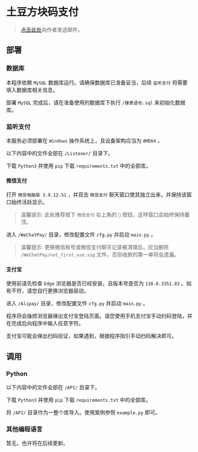 # 土豆方块码支付

> [点击此处](mailto:gwc1718781342@163.com)向作者发送邮件。  

## 部署

### 数据库

本程序依赖 `MySQL` 数据库运行。请确保数据库已准备妥当，后续 `监听支付` 将需要填入数据库相关信息。  

部署 `MySQL` 完成后，请在准备使用的数据库下执行 `/建表语句.sql` 来初始化数据库。

### 监听支付

本服务必须部署在 `Windows` 操作系统上，且设备架构应当为 `AMD64` 。  

以下内容中的文件全部在 `/Listener/` 目录下。  

下载 `Python3` 并使用 `pip` 下载 `requirements.txt` 中的全部库。  

#### 微信支付

打开 `微信电脑版 3.9.12.51` ，并双击 `微信支付` 聊天窗口使其独立出来，并保持该窗口始终活跃显示。  

> 温馨提示: 此处推荐按下 `微信支付` 右上角的 `📌` 按钮，这样窗口会始终保持置顶。  

进入 `/WeChatPay/` 目录，修改配置文件 `cfg.py` 并启动 `main.py` 。  

> 温馨提示: 更换微信账号或微信支付聊天记录被清理后，应当删除 `/WeChatPay/not_first_use.sig` 文件，否则收款的第一单将会遗漏。  

#### 支付宝

使用前请先检查 `Edge` 浏览器是否已经安装，且版本号是否为 `138.0.3351.83` 。如有不符，请您自行更换浏览器驱动。  

进入 `/Alipay/` 目录，修改配置文件 `cfg.py` 并启动 `main.py` 。  

程序将会操控浏览器弹出支付宝登陆页面。请您使用手机支付宝手动扫码登陆，并在完成后向程序中输入任意字符。  

支付宝可能会弹出扫码验证，如果遇到，根据程序指引手动扫码解决即可。

## 调用

### Python

以下内容中的文件全部在 `/API/` 目录下。  

下载 `Python3` 并使用 `pip` 下载 `requirements.txt` 中的全部库。  

将 `/API/` 目录作为一整个库导入。使用案例参照 `example.py` 即可。  

### 其他编程语言

暂无，也许将在后续更新。  
